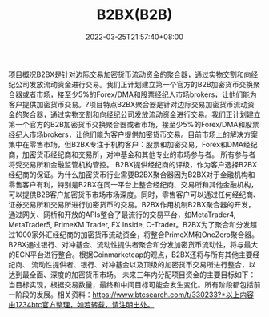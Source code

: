 ﻿---
weight: 
title: "B2BX(B2B)"
description: "B2BX是针对边际交易加密货币流动资金的聚合器，通过实物交割和向经纪公司发放流动资金进行交易"
date: 2022-03-25T21:57:40+08:00
lastmod: 2022-03-25T16:45:40+08:00
draft: false
authors: ["Metabd"]
featuredImage: "b2bxb2b.webp"
link: ""
tags: ["数字代币","B2BX(B2B)"]
categories: ["navigation"]
navigation: ["数字代币"]
lightgallery: true
toc: true
pinned: false
recommend: false
recommend1: false
---
项目概况B2BX是针对边际交易加密货币流动资金的聚合器，通过实物交割和向经纪公司发放流动资金进行交易。我们正计划建立第一个官方的B2B加密货币交换聚合器或者市场，接至少5%的Forex/DMA和股票经纪人市场brokers，让他们能为客户提供加密货币交易。?项目特点B2BX聚合器是针对边际交易加密货币流动资金的聚合器，通过实物交割和向经纪公司发放流动资金进行交易。我们正计划建立第一个官方的B2B加密货币交换聚合器或者市场，接至少5%的Forex/DMA和股票经纪人市场brokers，让他们能为客户提供加密货币交易。目前市场上的解决方案集中在零售市场，但B2BX专注于机构客户：股票和加密交易，Forex和DMA经纪商，加密货币经纪商和交易所，对冲基金和其他专业的市场参与者。 所有参与者将受交易所和金融监管机构管控。 B2BX提供经纪商的评级，作为客户选择B2BX经纪商的保证。为什么加密货币行业需要B2BX聚合器因为B2BX对于金融机构和零售客户有利，特别是B2BX在同一平台上整合经纪商、交易所和其他金融机构，可以提供B2B客户加密货币市场市场深度。同时，零售客户可以通过任何经纪商、证券交易所和交易所进行加密货币的交易。B2BX作用机制B2BX聚合器的开发，通过网关、网桥和开放的APIs整合了最流行的交易平台，如MetaTrader4, MetaTrader5, PrimeXM Trader, FX Inside, C-Trader。B2BX为了聚合和分发超过1000家外汇经纪商的加密货币流动资金，将整合PrimeXM和OneZero聚合器。B2BX通过银行、对冲基金、流动性提供者聚合和分发加密货币流动性，将与最大的ECN平台进行整合。根据Coinmarketcap的观点，B2BX还将与所有其他主要经纪商、 流动性提供者、银行、对冲基金以及顶级的加密货币交易所进行整合，以达到最全面、深度的加密货币市场。
未来三年内分配项目资金的主要目标如下：当目标实现，根据交易数量，最终和中间目标可能会发生变化。所有阶段都包括前一阶段的发展。相关资料：https://www.btcsearch.com/t/330233?*以上内容由1234btc官方整理，如若转载，请注明出处。
